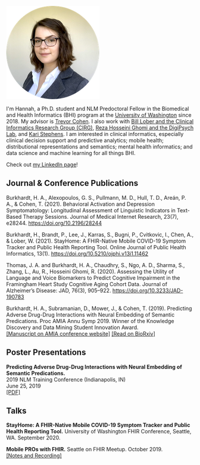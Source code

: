 <a href="https://www.linkedin.com/in/hannahburkhardt/"><img src="hannah.png" alt="LinkedIn"></a>

I'm Hannah, a Ph.D. student and NLM Predoctoral Fellow in the Biomedical and Health Informatics (BHI) program at the [University of Washington](http://bime.uw.edu/) since 2018. My advisor is [Trevor Cohen](http://bime.uw.edu/faculty/trevor-cohen/). I also work with [Bill Lober and the Clinical Informatics Research Group (CIRG)](https://www.cirg.washington.edu/), [Reza Hosseini Ghomi and the DigiPsych Lab](http://www.rezahosseinighomi.com/about.html), and [Kari Stephens](https://escience.washington.edu/people/kari-stephens/).
I am interested in clinical informatics, especially clinical decision support and predictive analytics; mobile health; distributional representations and semantics; mental health informatics; and data science and machine learning for all things BHI. 

Check out [my LinkedIn page](https://www.linkedin.com/in/hannahburkhardt/)!

## Journal & Conference Publications
Burkhardt, H. A., Alexopoulos, G. S., Pullmann, M. D., Hull, T. D., Areán, P. A., & Cohen, T. (2021). Behavioral Activation and Depression Symptomatology: Longitudinal Assessment of Linguistic Indicators in Text-Based Therapy Sessions. Journal of Medical Internet Research, 23(7), e28244. https://doi.org/10.2196/28244

Burkhardt, H., Brandt, P., Lee, J., Karras, S., Bugni, P., Cvitkovic, I., Chen, A., & Lober, W. (2021). StayHome: A FHIR-Native Mobile COVID-19 Symptom Tracker and Public Health Reporting Tool. Online Journal of Public Health Informatics, 13(1). https://doi.org/10.5210/ojphi.v13i1.11462

Thomas, J. A. and Burkhardt, H. A., Chaudhry, S., Ngo, A. D., Sharma, S., Zhang, L., Au, R., Hosseini Ghomi, R. (2020). Assessing the Utility of Language and Voice Biomarkers to Predict Cognitive Impairment in the Framingham Heart Study Cognitive Aging Cohort Data. Journal of Alzheimer’s Disease: JAD, 76(3), 905–922. https://doi.org/10.3233/JAD-190783

Burkhardt, H. A., Subramanian, D., Mower, J., & Cohen, T. (2019). Predicting Adverse Drug-Drug Interactions with Neural Embedding of Semantic Predications. Proc AMIA Annu Symp 2019. Winner of the Knowledge Discovery and Data Mining Student Innovation Award.<br>[[Manuscript on AMIA conference website]](https://symposium2019.zerista.com/event/member/602035) [[Read on BioRxiv]](https://www.biorxiv.org/content/10.1101/752022v2.full)


## Poster Presentations
**Predicting Adverse Drug-Drug Interactions with Neural Embedding of Semantic Predications.** <br>2019 NLM Training Conference (Indianapolis, IN)<br>June 25, 2019<br>[[PDF]](2019%20NLM%20Poster.pdf)

## Talks
**StayHome: A FHIR-Native Mobile COVID-19 Symptom Tracker and Public Health Reporting Tool.** University of Washington FHIR Conference, Seattle, WA. September 2020.

**Mobile PROs with FHIR.** Seattle on FHIR Meetup. October 2019.<br>[[Notes and Recording]](https://github.com/uw-fhir/Talks/blob/master/20191023_Meetup_OpenMRS_FHIR/openmrs_fhir_meetup.md)
